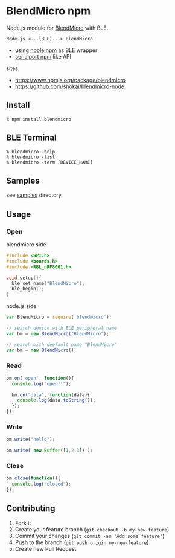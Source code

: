 BlendMicro npm
==============
Node.js module for [BlendMicro](http://redbearlab.com/blendmicro/) with BLE.

    Node.js <---(BLE)---> BlendMicro

- using [noble npm](http://npmjs.org/package/noble) as BLE wrapper
- [serialport npm](https://www.npmjs.org/package/serialport) like API

sites

- https://www.npmjs.org/package/blendmicro
- https://github.com/shokai/blendmicro-node


Install
-------

    % npm install blendmicro


BLE Terminal
------------

    % blendmicro -help
    % blendmicro -list
    % blendmicro -term [DEVICE_NAME]


Samples
-------

see [samples](https://github.com/shokai/blendmicro-node/tree/master/samples) directory.


Usage
-----

### Open

blendmicro side

```c
#include <SPI.h>
#include <boards.h>
#include <RBL_nRF8001.h>

void setup(){
  ble_set_name("BlendMicro");
  ble_begin();
}
```

node.js side

```javascript
var BlendMicro = require('blendmicro');

// search device with BLE peripheral name
var bm = new BlendMicro("BlendMicro");

// search with deefault name "BlendMicro"
var bm = new BlendMicro();
```


### Read

```javascript
bm.on('open', function(){
  console.log("open!!");

  bm.on("data", function(data){
    console.log(data.toString());
  });
});
```

### Write

```javascript
bm.write("hello");

bm.write( new Buffer([1,2,3]) );
```

### Close

```javascript
bm.close(function(){
  console.log("closed");
});
```


Contributing
------------
1. Fork it
2. Create your feature branch (`git checkout -b my-new-feature`)
3. Commit your changes (`git commit -am 'Add some feature'`)
4. Push to the branch (`git push origin my-new-feature`)
5. Create new Pull Request
